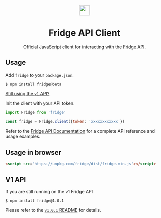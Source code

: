 <div align="center">
  <img src="https://fridgecms.com/static/Fridge-dark.svg" width="32" />
  <h1>Fridge API Client</h1>
  Official JavaScript client for interacting with the <a href="https://fridgecms.com/docs/api" target="_blank">Fridge API</a>.
</div>

## Usage

Add `fridge` to your `package.json`.

```
$ npm install fridge@beta
```

[Still using the `v1` API?](#v1-api)

Init the client with your API token.

```js
import Fridge from 'fridge'

const fridge = Fridge.client({token: 'xxxxxxxxxxxx'})
```

Refer to the [Fridge API Documentation](https://fridgecms.com/docs/api) for a complete API reference and usage examples.

## Usage in browser

```html
<script src="https://unpkg.com/fridge/dist/fridge.min.js"></script>
```

## V1 API

If you are still running on the v1 Fridge API

```
$ npm install fridge@1.0.1
```

Please refer to the [`v1.0.1` README](https://github.com/fridge-cms/fridge_api.js/blob/v1.0.1/README.md<Paste>) for details.

